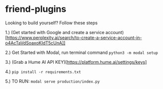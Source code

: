 # friend-plugins

Looking to build yourself? Follow these steps

1.) (Get started with Google and create a service account)[https://www.perplexity.ai/search/to-create-a-service-account-in-o4AcTaVdSoaxoKIdT5cUnA]]


2.) Get Started with Modal, run terminal command ```python3 -m modal setup```

3.) (Grab a Hume AI API KEY)[https://platform.hume.ai/settings/keys]

4.) ```pip install -r requirements.txt```

5.) TO RUN: ```modal serve production/index.py```